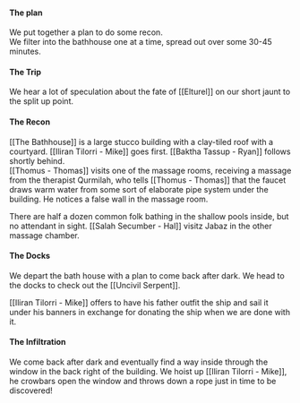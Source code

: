 #### The plan
We put together a plan to do some recon.  
We filter into the bathhouse one at a time, spread out over some 30-45 minutes.  

#### The Trip
We hear a lot of speculation about the fate of [[Elturel]] on our short jaunt to the split up point.

#### The Recon
[[The Bathhouse]] is a large stucco building with a clay-tiled roof with a courtyard.
[[Iliran Tilorri - Mike]] goes first.  [[Baktha Tassup - Ryan]] follows shortly behind.  
[[Thomus - Thomas]] visits one of the massage rooms, receiving a massage from the therapist Qurmilah, who tells [[Thomus - Thomas]] that the faucet draws warm water from some sort of elaborate pipe system under the building.  He notices a false wall in the massage room.

There are half a dozen common folk bathing in the shallow pools inside, but no attendant in sight.
[[Salah Secumber - Hal]] visitz Jabaz in the other massage chamber.

#### The Docks
We depart the bath house with a plan to come back after dark.  We head to the docks to check out the [[Uncivil Serpent]].

[[Iliran Tilorri - Mike]] offers to have his father outfit the ship and sail it under his banners in exchange for donating the ship when we are done with it.

#### The Infiltration
We come back after dark and eventually find a way inside through the window in the back right of the building.  We hoist up [[Iliran Tilorri - Mike]], he crowbars open the window and throws down a rope just in time to be discovered!